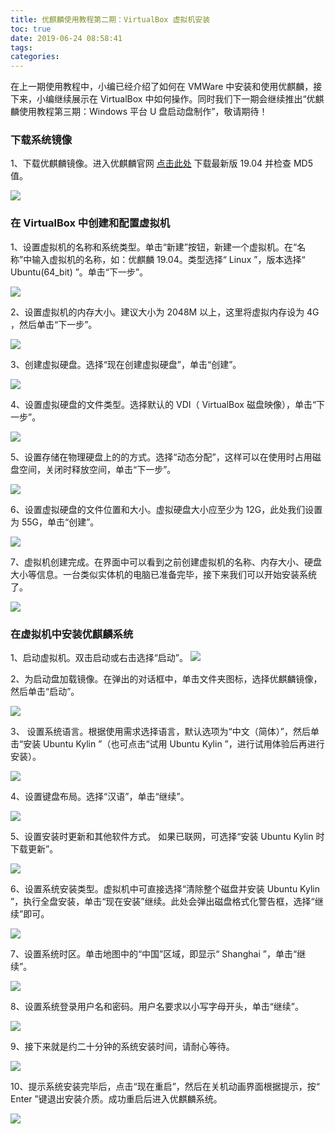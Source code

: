 ```yaml
---
title: 优麒麟使用教程第二期：VirtualBox 虚拟机安装
toc: true
date: 2019-06-24 08:58:41
tags:
categories:
---
```



在上一期使用教程中，小编已经介绍了如何在 VMWare 中安装和使用优麒麟，接下来，小编继续展示在 VirtualBox 中如何操作。同时我们下一期会继续推出“优麒麟使用教程第三期：Windows 平台 U 盘启动盘制作”，敬请期待！

### 下载系统镜像

1、下载优麒麟镜像。进入优麒麟官网 [点击此处](www.ubuntukylin.com/downloads) 下载最新版 19.04 并检查 MD5 值。

![](https://www.ubuntukylin.com/upload/201906/1559807385841105.jpg)

### 在 VirtualBox 中创建和配置虚拟机

1、设置虚拟机的名称和系统类型。单击“新建”按钮，新建一个虚拟机。在“名称”中输入虚拟机的名称，如：优麒麟 19.04。类型选择“ Linux ”，版本选择“ Ubuntu(64_bit) ”。单击“下一步”。

![](https://www.ubuntukylin.com/upload/201906/1559807493968673.jpg)

2、设置虚拟机的内存大小。建议大小为 2048M 以上，这里将虚拟内存设为 4G ，然后单击“下一步”。

![](https://www.ubuntukylin.com/upload/201906/1559807510902821.jpg)

3、创建虚拟硬盘。选择“现在创建虚拟硬盘”，单击“创建”。

![](https://www.ubuntukylin.com/upload/201906/1559807409766788.jpg)

4、设置虚拟硬盘的文件类型。选择默认的 VDI（ VirtualBox 磁盘映像），单击“下一步”。

![](https://www.ubuntukylin.com/upload/201906/1559807523862960.jpg)

5、设置存储在物理硬盘上的的方式。选择“动态分配”，这样可以在使用时占用磁盘空间，关闭时释放空间，单击“下一步”。

![](https://www.ubuntukylin.com/upload/201906/1559807533905938.jpg)

6、设置虚拟硬盘的文件位置和大小。虚拟硬盘大小应至少为 12G，此处我们设置为 55G，单击“创建”。

![](https://www.ubuntukylin.com/upload/201906/1559807542619752.jpg)

7、虚拟机创建完成。在界面中可以看到之前创建虚拟机的名称、内存大小、硬盘大小等信息。一台类似实体机的电脑已准备完毕，接下来我们可以开始安装系统了。

![](https://www.ubuntukylin.com/upload/201906/1559807553949170.jpg)

### 在虚拟机中安装优麒麟系统

1、启动虚拟机。双击启动或右击选择“启动”。
![](https://www.ubuntukylin.com/upload/201906/1559807553949170.jpg)

2、为启动盘加载镜像。在弹出的对话框中，单击文件夹图标，选择优麒麟镜像，然后单击“启动”。

![](https://www.ubuntukylin.com/upload/201906/1559807807334725.png)

3、 设置系统语言。根据使用需求选择语言，默认选项为“中文（简体）”，然后单击“安装 Ubuntu Kylin ”（也可点击“试用 Ubuntu Kylin ”，进行试用体验后再进行安装）。

![](https://www.ubuntukylin.com/upload/201906/1559807690342917.png)

4、设置键盘布局。选择“汉语”，单击“继续”。

![](https://www.ubuntukylin.com/upload/201906/1559807824917246.png)

5、设置安装时更新和其他软件方式。 如果已联网，可选择“安装 Ubuntu Kylin 时下载更新”。

![](https://www.ubuntukylin.com/upload/201906/1559807834830589.png)

6、设置系统安装类型。虚拟机中可直接选择“清除整个磁盘并安装 Ubuntu Kylin ”，执行全盘安装，单击“现在安装”继续。此处会弹出磁盘格式化警告框，选择“继续”即可。

![](https://www.ubuntukylin.com/upload/201906/1559807852555967.png)

7、设置系统时区。单击地图中的“中国”区域，即显示“ Shanghai ”，单击“继续”。

![](https://www.ubuntukylin.com/upload/201906/1559807879121568.png)

8、设置系统登录用户名和密码。用户名要求以小写字母开头，单击“继续”。

![](https://www.ubuntukylin.com/upload/201906/1559807892741221.png)

9、接下来就是约二十分钟的系统安装时间，请耐心等待。

![](https://www.ubuntukylin.com/upload/201906/1559807904337145.png)

10、提示系统安装完毕后，点击“现在重启”，然后在关机动画界面根据提示，按“ Enter ”键退出安装介质。成功重启后进入优麒麟系统。

![](https://www.ubuntukylin.com/upload/201906/1559807946247082.jpg)
